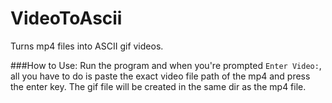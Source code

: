 # VideoToAscii
Turns mp4 files into ASCII gif videos.

###How to Use:
Run the program and when you're prompted `Enter Video:`, all you have to do is paste the exact video file path of the mp4 and press the enter key. The gif file will be created in the same dir as the mp4 file.
